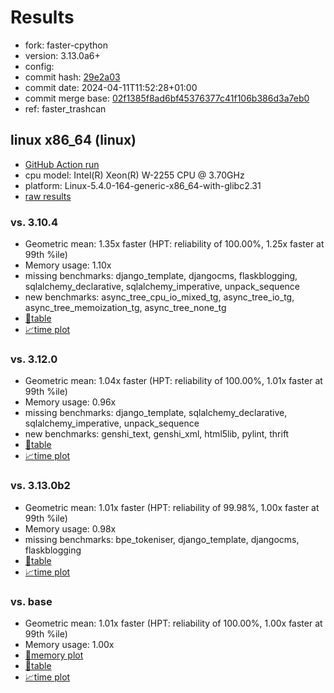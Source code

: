 # Results

- fork: faster-cpython
- version: 3.13.0a6+
- config: 
- commit hash: [29e2a03](https://github.com/faster%2dcpython/cpython/commit/29e2a03)
- commit date: 2024-04-11T11:52:28+01:00
- commit merge base: [02f1385f8ad6bf45376377c41f106b386d3a7eb0](https://github.com/faster%2dcpython/cpython/commit/02f1385f8ad6bf45376377c41f106b386d3a7eb0)
- ref: faster_trashcan

## linux x86_64 (linux)

- [GitHub Action run](https://github.com/faster-cpython/benchmarking/actions/runs/8645603762)
- cpu model: Intel(R) Xeon(R) W-2255 CPU @ 3.70GHz
- platform: Linux-5.4.0-164-generic-x86_64-with-glibc2.31
- [raw results](bm-20240411-linux-x86_64-faster%252dcpython-faster_trashcan-3.13.0a6%2B-29e2a03.json)

### vs. 3.10.4

- Geometric mean: 1.35x faster (HPT: reliability of 100.00%, 1.25x faster at 99th %ile)
- Memory usage: 1.10x
- missing benchmarks: django_template, djangocms, flaskblogging, sqlalchemy_declarative, sqlalchemy_imperative, unpack_sequence
- new benchmarks: async_tree_cpu_io_mixed_tg, async_tree_io_tg, async_tree_memoization_tg, async_tree_none_tg
- [📄table](bm-20240411-linux-x86_64-faster%252dcpython-faster_trashcan-3.13.0a6%2B-29e2a03-vs-3.10.4.md)
- [📈time plot](bm-20240411-linux-x86_64-faster%252dcpython-faster_trashcan-3.13.0a6%2B-29e2a03-vs-3.10.4.svg)

### vs. 3.12.0

- Geometric mean: 1.04x faster (HPT: reliability of 100.00%, 1.01x faster at 99th %ile)
- Memory usage: 0.96x
- missing benchmarks: django_template, sqlalchemy_declarative, sqlalchemy_imperative, unpack_sequence
- new benchmarks: genshi_text, genshi_xml, html5lib, pylint, thrift
- [📄table](bm-20240411-linux-x86_64-faster%252dcpython-faster_trashcan-3.13.0a6%2B-29e2a03-vs-3.12.0.md)
- [📈time plot](bm-20240411-linux-x86_64-faster%252dcpython-faster_trashcan-3.13.0a6%2B-29e2a03-vs-3.12.0.svg)

### vs. 3.13.0b2

- Geometric mean: 1.01x faster (HPT: reliability of 99.98%, 1.00x faster at 99th %ile)
- Memory usage: 0.98x
- missing benchmarks: bpe_tokeniser, django_template, djangocms, flaskblogging
- [📄table](bm-20240411-linux-x86_64-faster%252dcpython-faster_trashcan-3.13.0a6%2B-29e2a03-vs-3.13.0b2.md)
- [📈time plot](bm-20240411-linux-x86_64-faster%252dcpython-faster_trashcan-3.13.0a6%2B-29e2a03-vs-3.13.0b2.svg)

### vs. base

- Geometric mean: 1.01x faster (HPT: reliability of 100.00%, 1.00x faster at 99th %ile)
- Memory usage: 1.00x
- [🧠memory plot](bm-20240411-linux-x86_64-faster%252dcpython-faster_trashcan-3.13.0a6%2B-29e2a03-vs-base-mem.svg)
- [📄table](bm-20240411-linux-x86_64-faster%252dcpython-faster_trashcan-3.13.0a6%2B-29e2a03-vs-base.md)
- [📈time plot](bm-20240411-linux-x86_64-faster%252dcpython-faster_trashcan-3.13.0a6%2B-29e2a03-vs-base.svg)

